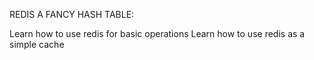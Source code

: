 REDIS A FANCY HASH TABLE:

Learn how to use redis for basic operations
Learn how to use redis as a simple cache
